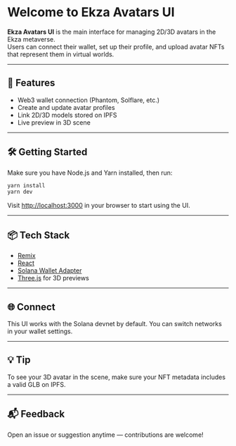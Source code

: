 # Welcome to Ekza Avatars UI

**Ekza Avatars UI** is the main interface for managing 2D/3D avatars in the Ekza metaverse.  
Users can connect their wallet, set up their profile, and upload avatar NFTs that represent them in virtual worlds.

---

## 🚀 Features

- Web3 wallet connection (Phantom, Solflare, etc.)
- Create and update avatar profiles
- Link 2D/3D models stored on IPFS
- Live preview in 3D scene

---

## 🛠️ Getting Started

Make sure you have Node.js and Yarn installed, then run:

```sh
yarn install
yarn dev
```

Visit [http://localhost:3000](http://localhost:3000) in your browser to start using the UI.

---

## 📦 Tech Stack

- [Remix](https://remix.run)
- [React](https://react.dev)
- [Solana Wallet Adapter](https://github.com/solana-labs/wallet-adapter)
- [Three.js](https://threejs.org) for 3D previews

---

## 🌐 Connect

This UI works with the Solana devnet by default. You can switch networks in your wallet settings.

---

## 💡 Tip

To see your 3D avatar in the scene, make sure your NFT metadata includes a valid GLB on IPFS.

---

## 📬 Feedback

Open an issue or suggestion anytime — contributions are welcome!